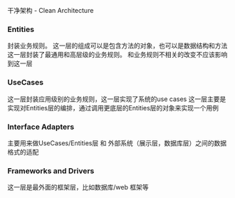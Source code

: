
干净架构 - Clean Architecture

### Entities
封装业务规则。 这一层的组成可以是包含方法的对象，也可以是数据结构和方法
这一层封装了最通用和高层级的业务规则。 和业务规则不相关的改变不应该影响到这一层

### UseCases
这一层封装应用级别的业务规则，这一层实现了系统的use cases
这一层主要是实现对Entities层的编排，通过调用更底层的Entities层的对象来实现一个用例

### Interface Adapters
主要用来做UseCases/Entities层 和 外部系统（展示层，数据库层）之间的数据格式的适配

### Frameworks and Drivers
这一层是最外面的框架层，比如数据库/web 框架等
